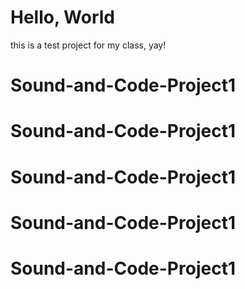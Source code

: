# Hello, World

this is a test project for my class, yay!
# Sound-and-Code-Project1
# Sound-and-Code-Project1
# Sound-and-Code-Project1
# Sound-and-Code-Project1
# Sound-and-Code-Project1
